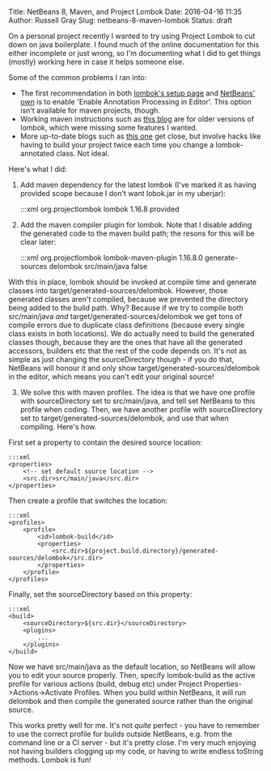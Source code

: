 Title: NetBeans 8, Maven, and Project Lombok
Date: 2016-04-16 11:35
Author: Russell Gray
Slug: netbeans-8-maven-lombok
Status: draft

On a personal project recently I wanted to try using Project Lombok to cut down on java boilerplate. I found much of the online documentation for this either incomplete or just wrong, so I'm documenting what I did to get things (mostly) working here in case it helps someone else.

Some of the common problems I ran into:

* The first recommendation in both [lombok's setup page](https://projectlombok.org/setup/netbeans.html) and [NetBeans' own](https://netbeans.org/kb/73/java/annotations-lombok.html) is to enable 'Enable Annotation Processing in Editor'. This option isn't available for maven projects, though.
* Working maven instructions such as [this blog](https://blogs.oracle.com/geertjan/entry/lombok_maven_and_netbeans) are for older versions of lombok, which were missing some features I wanted.
* More up-to-date blogs such as [this one](https://www.illucit.com/blog/2016/03/lombok-1-16-with-netbeans-8-1-maven/) get close, but involve hacks like having to build your project twice each time you change a lombok-annotated class. Not ideal.

Here's what I did:

1. Add maven dependency for the latest lombok (I've marked it as having provided scope because I don't want lobok.jar in my uberjar):

    :::xml
    <dependency>
        <groupId>org.projectlombok</groupId>
        <artifactId>lombok</artifactId>
        <version>1.16.8</version>
        <scope>provided</scope>
    </dependency>

2. Add the maven compiler plugin for lombok. Note that I disable adding the generated code to the maven build path; the resons for this will be clear later:

    :::xml
    <build>
        <plugins>
            <plugin>
                <groupId>org.projectlombok</groupId>
                <artifactId>lombok-maven-plugin</artifactId>
                <version>1.16.8.0</version>
                <executions>
                    <execution>
                        <phase>generate-sources</phase>
                        <goals>
                            <goal>delombok</goal>
                        </goals>
                        <configuration>
                            <sourceDirectory>src/main/java</sourceDirectory>
                            <addOutputDirectory>false</addOutputDirectory>
                        </configuration>
                    </execution>
                </executions>
            </plugin>
        </plugins>
    </build>

With this in place, lombok should be invoked at compile time and generate classes into target/generated-sources/delombok. However, those generated classes aren't compiled, because we prevented the directory being added to the build path. Why? Because if we try to compile both src/main/java *and* target/generated-sources/delombok we get tons of compile errors due to duplicate class definitions (because every single class exists in both locations). We do actually need to build the generated classes though, because they are the ones that have all the generated accessors, builders etc that the rest of the code depends on. It's not as simple as just changing the sourceDirectory though - if you do that, NetBeans will honour it and only show target/generated-sources/delombok in the editor, which means you can't edit your original source!

3. We solve this with maven profiles. The idea is that we have one profile with sourceDirectory set to src/main/java, and tell set NetBeans to this profile when coding. Then, we have another profile with sourceDirectory set to target/generated-sources/delombok, and use that when compiling. Here's how.

First set a property to contain the desired source location:

    :::xml
    <properties>
        <!-- set default source location -->
        <src.dir>src/main/java</src.dir>
    </properties>

Then create a profile that switches the location:

    :::xml
    <profiles>
        <profile>
            <id>lombok-build</id>
            <properties>
                <src.dir>${project.build.directory}/generated-sources/delombok</src.dir>
            </properties>
        </profile>
    </profiles>

Finally, set the sourceDirectory based on this property:

    :::xml
    <build>
        <sourceDirectory>${src.dir}</sourceDirectory>
        <plugins>
            ...
        </plugins>
    </build>

Now we have src/main/java as the default location, so NetBeans will allow you to edit your source properly. Then, specify lombok-build as the active profile for various actions (build, debug etc) under Project Properties->Actions->Activate Profiles. When you build within NetBeans, it will run delombok and then compile the generated source rather than the original source.

This works pretty well for me. It's not *quite* perfect - you have to remember to use the correct profile for builds outside NetBeans, e.g. from the command line or a CI server - but it's pretty close. I'm very much enjoying not having builders clogging up my code, or having to write endless toString methods. Lombok is fun!
